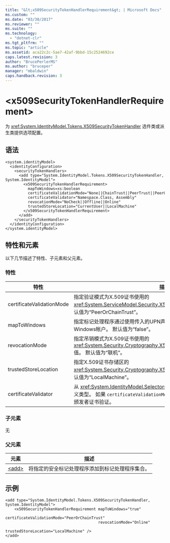 ```yaml
---
title: "&lt;x509SecurityTokenHandlerRequirement&gt; | Microsoft Docs"
ms.custom: ""
ms.date: "03/30/2017"
ms.reviewer: ""
ms.suite: ""
ms.technology: 
  - "dotnet-clr"
ms.tgt_pltfrm: ""
ms.topic: "article"
ms.assetid: aca22c2c-5ae7-42af-9bbd-15c2524692ce
caps.latest.revision: 3
author: "BrucePerlerMS"
ms.author: "bruceper"
manager: "mbaldwin"
caps.handback.revision: 3
---
```

# &lt;x509SecurityTokenHandlerRequirement&gt;
为 <xref:System.IdentityModel.Tokens.X509SecurityTokenHandler> 选件类或派生类提供选项配置。  
  
## 语法  
  
```  
<system.identityModel>  
  <identityConfiguration>  
    <securityTokenHandlers>  
      <add type="System.IdentityModel.Tokens.X509SecurityTokenHandler, System.IdentityModel">  
        <x509SecurityTokenHandlerRequirement>  
          mapToWindows=xs:boolean  
          certificateValidationMode="None||ChainTrust||PeerTrust||PeerOrChainTrust||Custom"  
          certificateValidator="Namespace.Class, Assembly"  
          revocationMode="NoCheck||Offline||Online"  
          trustedStoreLocation="CurrentUser||LocalMachine"  
        </x509SecurityTokenHandlerRequirement>  
      </add>  
    </securityTokenHandlers>  
  </identityConfiguration>  
</system.identityModel>  
```  
  
## 特性和元素  
 以下几节描述了特性、子元素和父元素。  
  
### 特性  
  
|特性|描述|  
|--------|--------|  
|certificateValidationMode|指定验证模式为X.509证书使用的 <xref:System.ServiceModel.Security.X509CertificateValidationMode> 值。  默认值为“PeerOrChainTrust”。|  
|mapToWindows|指定标记处理程序通过使用传入的UPN声明，是否应映射该验证的标记与Windows帐户。  默认值为“false”。|  
|revocationMode|指定吊销模式为X.509证书使用的 <xref:System.Security.Cryptography.X509Certificates.X509RevocationMode> 值。  默认值为“联机”。|  
|trustedStoreLocation|指定X.509证书存储区的 <xref:System.Security.Cryptography.X509Certificates.StoreLocation> 值。  默认值为“LocalMachine”。|  
|certificateValidator|从 <xref:System.IdentityModel.Selectors.X509CertificateValidator>派生的自定义类型。  如果 `certificateValidationMode` 特性为“custom”，该类型的实例为颁发者证书验证。|  
  
### 子元素  
 无  
  
### 父元素  
  
|元素|描述|  
|--------|--------|  
|[\<add\>](../../../../../docs/framework/configure-apps/file-schema/windows-identity-foundation/add.md)|将指定的安全标记处理程序添加到标记处理程序集合。|  
  
## 示例  
  
```  
<add type="System.IdentityModel.Tokens.X509SecurityTokenHandler, System.IdentityModel">  
    <x509SecurityTokenHandlerRequirement mapToWindows="true"   
                                         certificateValidationMode="PeerOrChainTrust"   
                                         revocationMode="Online"   
                                         trustedStoreLocation="LocalMachine" />  
</add>  
```